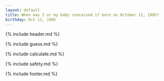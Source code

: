 ```yaml
---
layout: default
title: When was I or my baby conceived if born on October 11, 1905?
birthday: Oct 11, 1905
---
```


{% include header.md %}

{% include guess.md %}

{% include calculate.md %}

{% include safety.md %}

{% include footer.md %}



